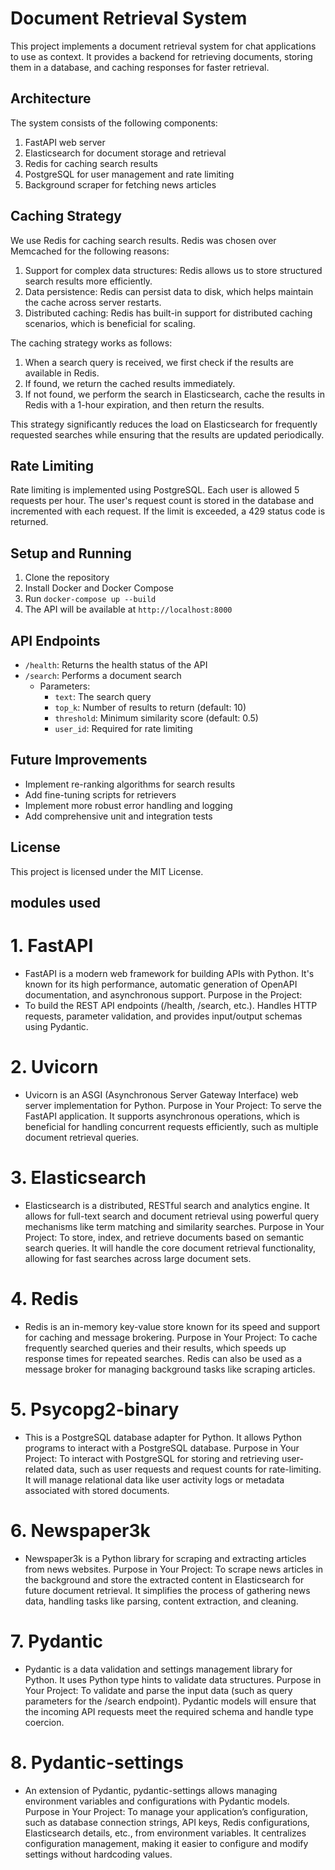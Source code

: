 # Document Retrieval System

This project implements a document retrieval system for chat applications to use as context. It provides a backend for retrieving documents, storing them in a database, and caching responses for faster retrieval.

## Architecture

The system consists of the following components:

1. FastAPI web server
2. Elasticsearch for document storage and retrieval
3. Redis for caching search results
4. PostgreSQL for user management and rate limiting
5. Background scraper for fetching news articles

## Caching Strategy

We use Redis for caching search results. Redis was chosen over Memcached for the following reasons:

1. Support for complex data structures: Redis allows us to store structured search results more efficiently.
2. Data persistence: Redis can persist data to disk, which helps maintain the cache across server restarts.
3. Distributed caching: Redis has built-in support for distributed caching scenarios, which is beneficial for scaling.

The caching strategy works as follows:

1. When a search query is received, we first check if the results are available in Redis.
2. If found, we return the cached results immediately.
3. If not found, we perform the search in Elasticsearch, cache the results in Redis with a 1-hour expiration, and then return the results.

This strategy significantly reduces the load on Elasticsearch for frequently requested searches while ensuring that the results are updated periodically.

## Rate Limiting

Rate limiting is implemented using PostgreSQL. Each user is allowed 5 requests per hour. The user's request count is stored in the database and incremented with each request. If the limit is exceeded, a 429 status code is returned.

## Setup and Running

1. Clone the repository
2. Install Docker and Docker Compose
3. Run `docker-compose up --build`
4. The API will be available at `http://localhost:8000`

## API Endpoints

- `/health`: Returns the health status of the API
- `/search`: Performs a document search
  - Parameters:
    - `text`: The search query
    - `top_k`: Number of results to return (default: 10)
    - `threshold`: Minimum similarity score (default: 0.5)
    - `user_id`: Required for rate limiting

## Future Improvements

- Implement re-ranking algorithms for search results
- Add fine-tuning scripts for retrievers
- Implement more robust error handling and logging
- Add comprehensive unit and integration tests

## License

This project is licensed under the MIT License.


## modules used

# 1. FastAPI
- FastAPI is a modern web framework for building APIs with Python. It's known for its high performance, automatic generation of OpenAPI documentation, and asynchronous support.
Purpose in the Project:
- To build the REST API endpoints (/health, /search, etc.).
Handles HTTP requests, parameter validation, and provides input/output schemas using Pydantic.
# 2. Uvicorn
- Uvicorn is an ASGI (Asynchronous Server Gateway Interface) web server implementation for Python.
Purpose in Your Project:
To serve the FastAPI application. It supports asynchronous operations, which is beneficial for handling concurrent requests efficiently, such as multiple document retrieval queries.
# 3. Elasticsearch
- Elasticsearch is a distributed, RESTful search and analytics engine. It allows for full-text search and document retrieval using powerful query mechanisms like term matching and similarity searches.
Purpose in Your Project:
To store, index, and retrieve documents based on semantic search queries. It will handle the core document retrieval functionality, allowing for fast searches across large document sets.
# 4. Redis
- Redis is an in-memory key-value store known for its speed and support for caching and message brokering.
Purpose in Your Project:
To cache frequently searched queries and their results, which speeds up response times for repeated searches.
Redis can also be used as a message broker for managing background tasks like scraping articles.
# 5. Psycopg2-binary
- This is a PostgreSQL database adapter for Python. It allows Python programs to interact with a PostgreSQL database.
Purpose in Your Project:
To interact with PostgreSQL for storing and retrieving user-related data, such as user requests and request counts for rate-limiting.
It will manage relational data like user activity logs or metadata associated with stored documents.
# 6. Newspaper3k
- Newspaper3k is a Python library for scraping and extracting articles from news websites.
Purpose in Your Project:
To scrape news articles in the background and store the extracted content in Elasticsearch for future document retrieval.
It simplifies the process of gathering news data, handling tasks like parsing, content extraction, and cleaning.
# 7. Pydantic
- Pydantic is a data validation and settings management library for Python. It uses Python type hints to validate data structures.
Purpose in Your Project:
To validate and parse the input data (such as query parameters for the /search endpoint).
Pydantic models will ensure that the incoming API requests meet the required schema and handle type coercion.
# 8. Pydantic-settings
- An extension of Pydantic, pydantic-settings allows managing environment variables and configurations with Pydantic models.
Purpose in Your Project:
To manage your application’s configuration, such as database connection strings, API keys, Redis configurations, Elasticsearch details, etc., from environment variables.
It centralizes configuration management, making it easier to configure and modify settings without hardcoding values.